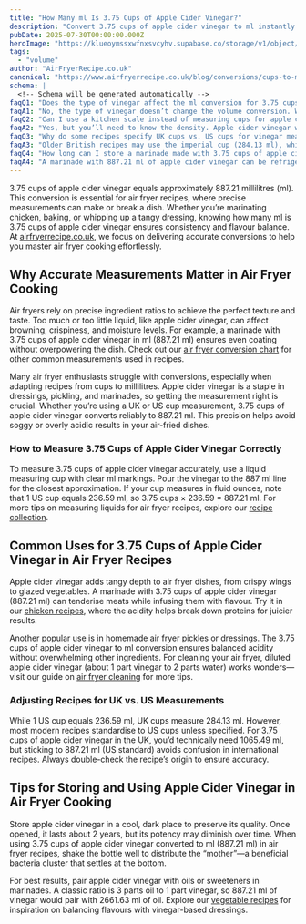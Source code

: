 ```yaml
---
title: "How Many ml Is 3.75 Cups of Apple Cider Vinegar?"
description: "Convert 3.75 cups of apple cider vinegar to ml instantly. Perfect for air fryer recipes and precise cooking measurements."
pubDate: 2025-07-30T00:00:00.000Z
heroImage: "https://klueoymssxwfnxsvcyhv.supabase.co/storage/v1/object/public/Shmucket/how-many-ml-is-3-75-cups-of-apple-cider-vinegar.webp"
tags:
  - "volume"
author: "AirFryerRecipe.co.uk"
canonical: "https://www.airfryerrecipe.co.uk/blog/conversions/cups-to-ml/how-many-ml-is-3-75-cups-of-apple-cider-vinegar"
schema: |
  <!-- Schema will be generated automatically -->
faqQ1: "Does the type of vinegar affect the ml conversion for 3.75 cups?"
faqA1: "No, the type of vinegar doesn’t change the volume conversion. Whether it’s apple cider vinegar, white vinegar, or balsamic, 3.75 cups will always equal approximately 887.21 ml. The difference lies in flavour and acidity, not density."
faqQ2: "Can I use a kitchen scale instead of measuring cups for apple cider vinegar?"
faqA2: "Yes, but you’ll need to know the density. Apple cider vinegar weighs about 1.01 grams per ml, so 887.21 ml would be roughly 896 grams. However, using a liquid measuring cup is simpler for most home cooks."
faqQ3: "Why do some recipes specify UK cups vs. US cups for vinegar measurements?"
faqA3: "Older British recipes may use the imperial cup (284.13 ml), while modern recipes typically use the US cup (236.59 ml). Always verify which standard your recipe follows to ensure accurate conversions like 3.75 cups to ml."
faqQ4: "How long can I store a marinade made with 3.75 cups of apple cider vinegar?"
faqA4: "A marinade with 887.21 ml of apple cider vinegar can be refrigerated for up to 5 days. The vinegar’s acidity acts as a preservative, but discard it if it develops an off smell or cloudy appearance."
---
```

<p>3.75 cups of apple cider vinegar equals approximately 887.21 millilitres (ml). This conversion is essential for air fryer recipes, where precise measurements can make or break a dish. Whether you’re marinating chicken, baking, or whipping up a tangy dressing, knowing how many ml is 3.75 cups of apple cider vinegar ensures consistency and flavour balance. At <a href=https://www.airfryerrecipe.co.uk>airfryerrecipe.co.uk</a>, we focus on delivering accurate conversions to help you master air fryer cooking effortlessly.</p>  

<h2>Why Accurate Measurements Matter in Air Fryer Cooking</h2>  
<p>Air fryers rely on precise ingredient ratios to achieve the perfect texture and taste. Too much or too little liquid, like apple cider vinegar, can affect browning, crispiness, and moisture levels. For example, a marinade with 3.75 cups of apple cider vinegar in ml (887.21 ml) ensures even coating without overpowering the dish. Check out our <a href=https://www.airfryerrecipe.co.uk/air-fryer-conversion-chart>air fryer conversion chart</a> for other common measurements used in recipes.</p>  

<p>Many air fryer enthusiasts struggle with conversions, especially when adapting recipes from cups to millilitres. Apple cider vinegar is a staple in dressings, pickling, and marinades, so getting the measurement right is crucial. Whether you’re using a UK or US cup measurement, 3.75 cups of apple cider vinegar converts reliably to 887.21 ml. This precision helps avoid soggy or overly acidic results in your air-fried dishes.</p>  

<h3>How to Measure 3.75 Cups of Apple Cider Vinegar Correctly</h3>  
<p>To measure 3.75 cups of apple cider vinegar accurately, use a liquid measuring cup with clear ml markings. Pour the vinegar to the 887 ml line for the closest approximation. If your cup measures in fluid ounces, note that 1 US cup equals 236.59 ml, so 3.75 cups × 236.59 = 887.21 ml. For more tips on measuring liquids for air fryer recipes, explore our <a href=https://www.airfryerrecipe.co.uk/recipes>recipe collection</a>.</p>  

<h2>Common Uses for 3.75 Cups of Apple Cider Vinegar in Air Fryer Recipes</h2>  
<p>Apple cider vinegar adds tangy depth to air fryer dishes, from crispy wings to glazed vegetables. A marinade with 3.75 cups of apple cider vinegar (887.21 ml) can tenderise meats while infusing them with flavour. Try it in our <a href=https://www.airfryerrecipe.co.uk/recipe-category/chicken>chicken recipes</a>, where the acidity helps break down proteins for juicier results.</p>  

<p>Another popular use is in homemade air fryer pickles or dressings. The 3.75 cups of apple cider vinegar to ml conversion ensures balanced acidity without overwhelming other ingredients. For cleaning your air fryer, diluted apple cider vinegar (about 1 part vinegar to 2 parts water) works wonders—visit our guide on <a href=https://www.airfryerrecipe.co.uk/air-fryer-cleaner>air fryer cleaning</a> for more tips.</p>  

<h3>Adjusting Recipes for UK vs. US Measurements</h3>  
<p>While 1 US cup equals 236.59 ml, UK cups measure 284.13 ml. However, most modern recipes standardise to US cups unless specified. For 3.75 cups of apple cider vinegar in the UK, you’d technically need 1065.49 ml, but sticking to 887.21 ml (US standard) avoids confusion in international recipes. Always double-check the recipe’s origin to ensure accuracy.</p>  

<h2>Tips for Storing and Using Apple Cider Vinegar in Air Fryer Cooking</h2>  
<p>Store apple cider vinegar in a cool, dark place to preserve its quality. Once opened, it lasts about 2 years, but its potency may diminish over time. When using 3.75 cups of apple cider vinegar converted to ml (887.21 ml) in air fryer recipes, shake the bottle well to distribute the “mother”—a beneficial bacteria cluster that settles at the bottom.</p>  

<p>For best results, pair apple cider vinegar with oils or sweeteners in marinades. A classic ratio is 3 parts oil to 1 part vinegar, so 887.21 ml of vinegar would pair with 2661.63 ml of oil. Explore our <a href=https://www.airfryerrecipe.co.uk/recipe-category/vegetables>vegetable recipes</a> for inspiration on balancing flavours with vinegar-based dressings.</p>
